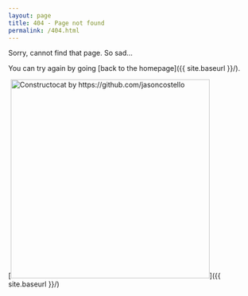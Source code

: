 ```yaml
---
layout: page
title: 404 - Page not found
permalink: /404.html
---
```


Sorry, cannot find that page. So sad... 

You can try again by going [back to the homepage]({{ site.baseurl }}/).

[<img src="{{ site.baseurl }}/images/404.jpg" alt="Constructocat by https://github.com/jasoncostello" style="width: 400px;"/>]({{ site.baseurl }}/)
